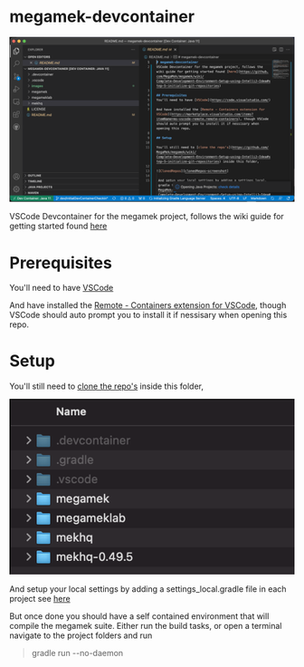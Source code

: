 # megamek-devcontainer

![VSCode Remote Container][VSCodeDevContainer-screenshot]


VSCode Devcontainer for the megamek project, follows the wiki guide for getting started found [here](https://github.com/MegaMek/megamek/wiki/Complete-Development-Environment-Setup-using-IntelliJ-Idea#step-5-initialize-git-repositories)

# Prerequisites
You'll need to have [VSCode](https://code.visualstudio.com/)

And have installed the [Remote - Containers extension for VSCode](https://marketplace.visualstudio.com/items?itemName=ms-vscode-remote.remote-containers), though VSCode should auto prompt you to install it if nessisary when opening this repo.

# Setup

You'll still need to [clone the repo's](https://github.com/MegaMek/megamek/wiki/Complete-Development-Environment-Setup-using-IntelliJ-Idea#step-5-initialize-git-repositories) inside this folder,

![ClonedRepos][clonedRepos-screenshot]

 And setup your local settings by adding a settings_local.gradle file in each project see [here](https://github.com/MegaMek/megamek/wiki/Complete-Development-Environment-Setup-using-IntelliJ-Idea#step-81-megameklab)

But once done you should have a self contained environment that will compile the megamek suite.  Either run the build tasks, or open a terminal navigate to the project folders and run 

>gradle run --no-daemon

[clonedRepos-screenshot]: images/clonedRepos.png
[VSCodeDevContainer-screenshot]: images/VSCodeDevContainer.png